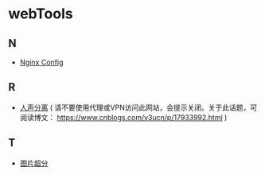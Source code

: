 # webTools


## N
- [Nginx Config](https://nginx.666666.dev/)

## R
- [人声分离](https://vocalremover.org/) ( 请不要使用代理或VPN访问此网站，会提示关闭。关于此话题，可阅读博文： https://www.cnblogs.com/v3ucn/p/17933992.html )

## T
- [图片超分](https://imgupscaler.com/)
